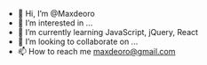 - 👋 Hi, I’m @Maxdeoro
- 👀 I’m interested in ...
- 🌱 I’m currently learning JavaScript, jQuery, React
- 💞️ I’m looking to collaborate on ...
- 📫 How to reach me maxdeoro@gmail.com

<!---
Maxdeoro/Maxdeoro is a ✨ special ✨ repository because its `README.md` (this file) appears on your GitHub profile.
You can click the Preview link to take a look at your changes.
--->
